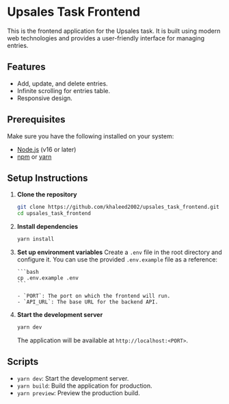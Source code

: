 # Upsales Task Frontend

This is the frontend application for the Upsales task. It is built using modern web technologies and provides a user-friendly interface for managing entries.

## Features

-   Add, update, and delete entries.
-   Infinite scrolling for entries table.
-   Responsive design.

## Prerequisites

Make sure you have the following installed on your system:

-   [Node.js](https://nodejs.org/) (v16 or later)
-   [npm](https://www.npmjs.com/) or [yarn](https://yarnpkg.com/)

## Setup Instructions

1.  **Clone the repository**

    ```bash
    git clone https://github.com/khaleed2002/upsales_task_frontend.git
    cd upsales_task_frontend
    ```

2.  **Install dependencies**

    ```bash
    yarn install
    ```

3.  **Set up environment variables**
    Create a `.env` file in the root directory and configure it. You can use the provided `.env.example` file as a reference:

        ```bash
        cp .env.example .env
        ```

        - `PORT`: The port on which the frontend will run.
        - `API_URL`: The base URL for the backend API.

4.  **Start the development server**

    ```bash
    yarn dev
    ```

    The application will be available at `http://localhost:<PORT>`.

## Scripts

-   `yarn dev`: Start the development server.
-   `yarn build`: Build the application for production.
-   `yarn preview`: Preview the production build.
